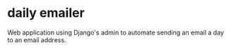 daily emailer
=============

Web application using Django's admin to automate sending an email a day to an email address.
